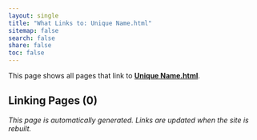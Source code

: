```yaml
---
layout: single
title: "What Links to: Unique Name.html"
sitemap: false
search: false
share: false
toc: false
---
```


This page shows all pages that link to **[Unique Name.html](/permalink/unique_name.html)**.

## Linking Pages (0)


*This page is automatically generated. Links are updated when the site is rebuilt.*
